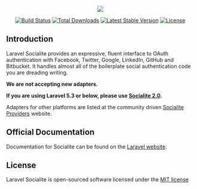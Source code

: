 <p align="center"><img src="https://laravel.com/assets/img/components/logo-socialite.svg"></p>

<p align="center">
<a href="https://travis-ci.org/laravel/socialite"><img src="https://travis-ci.org/laravel/socialite.svg" alt="Build Status"></a>
<a href="https://packagist.org/packages/laravel/socialite"><img src="https://poser.pugx.org/laravel/socialite/d/total.svg" alt="Total Downloads"></a>
<a href="https://packagist.org/packages/laravel/socialite"><img src="https://poser.pugx.org/laravel/socialite/v/stable.svg" alt="Latest Stable Version"></a>
<a href="https://packagist.org/packages/laravel/socialite"><img src="https://poser.pugx.org/laravel/socialite/license.svg" alt="License"></a>
</p>

## Introduction

Laravel Socialite provides an expressive, fluent interface to OAuth authentication with Facebook, Twitter, Google, LinkedIn, GitHub and Bitbucket. It handles almost all of the boilerplate social authentication code you are dreading writing.

**We are not accepting new adapters.**

**If you are using Laravel 5.3 or below, please use [Socialite 2.0](https://github.com/laravel/socialite/tree/2.0).**

Adapters for other platforms are listed at the community driven [Socialite Providers](https://socialiteproviders.github.io/) website.

## Official Documentation

Documentation for Socialite can be found on the [Laravel website](http://laravel.com/docs/socialite).

## License

Laravel Socialite is open-sourced software licensed under the [MIT license](http://opensource.org/licenses/MIT)
